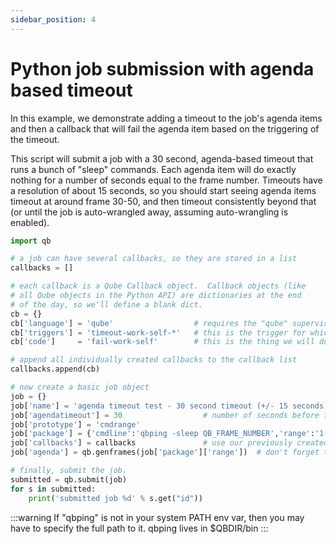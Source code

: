 ```yaml
---
sidebar_position: 4
---
```


# Python job submission with agenda based timeout


In this example, we demonstrate adding a timeout to the job's agenda items and then a callback that will fail the agenda item based on the triggering of the timeout.

This script will submit a job with a 30 second, agenda-based timeout that runs a bunch of "sleep" commands. Each agenda item will do exactly nothing for a number of seconds equal to the frame number. Timeouts have a resolution of about 15 seconds, so you should start seeing agenda items timeout at around frame 30-50, and then timeout consistently beyond that (or until the job is auto-wrangled away, assuming auto-wrangling is enabled).

```py
import qb

# a job can have several callbacks, so they are stored in a list
callbacks = []

# each callback is a Qube Callback object.  Callback objects (like
# all Qube objects in the Python API) are dictionaries at the end
# of the day, so we'll define a blank dict.
cb = {}
cb['language'] = 'qube'                  # requires the "qube" supervisor_language_flag be enabled
cb['triggers'] = 'timeout-work-self-*'   # this is the trigger for which we'll be watching - a timeout event on any of our work (agenda) items
cb['code']     = 'fail-work-self'        # this is the thing we will do when the trigger fires - fail the work item that triggered the event

# append all individually created callbacks to the callback list
callbacks.append(cb)

# now create a basic job object
job = {}
job['name'] = 'agenda timeout test - 30 second timeout (+/- 15 seconds)'
job['agendatimeout'] = 30                  # number of seconds before timeout is triggered - this can be edited after submission in Qube 6.6+
job['prototype'] = 'cmdrange'
job['package'] = {'cmdline':'qbping -sleep QB_FRAME_NUMBER','range':'1-100'}  # 'qbping -sleep X' is a cross-platform method of sleeping
job['callbacks'] = callbacks               # use our previously created callbacks list
job['agenda'] = qb.genframes(job['package']['range'])  # don't forget to generate frames.

# finally, submit the job.
submitted = qb.submit(job)
for s in submitted:
    print('submitted job %d' % s.get("id"))
```
 
:::warning
If "qbping" is not in your system PATH env var, then you may have to specify the full path to it. qbping lives in $QBDIR/bin
:::
